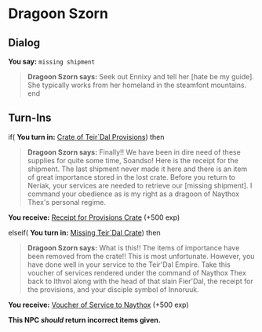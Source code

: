 # Dragoon Szorn






## Dialog

**You say:** `missing shipment`



>**Dragoon Szorn says:** Seek out Ennixy and tell her [hate be my guide]. She typically works from her homeland in the steamfont mountains.
end

## Turn-Ins



if( **You turn in:** [Crate of Teir\`Dal Provisions](/item/19030)) then


>**Dragoon Szorn says:** Finally!! We have been in dire need of these supplies for quite some time, Soandso!  Here is the receipt for the shipment. The last shipment never made it here and there is an item of great importance stored in the lost crate. Before you return to Neriak, your services are needed to retrieve our [missing shipment]. I command your obedience as is my right as a dragoon of Naythox Thex's personal regime.


 **You receive:**  [Receipt for Provisions Crate](/item/19029) (+500 exp)

elseif( **You turn in:** [Missing Teir\`Dal Crate](/item/19028)) then


>**Dragoon Szorn says:** What is this!! The items of importance have been removed from the crate!! This is most unfortunate. However, you have done well in your service to the Teir'Dal Empire. Take this voucher of services rendered under the command of Naythox Thex back to Ithvol along with the head of that slain Fier'Dal, the receipt for the provisions, and your disciple symbol of Innoruuk.


 **You receive:**  [Voucher of Service to Naythox](/item/12499) (+500 exp)

**This NPC *should* return incorrect items given.**





